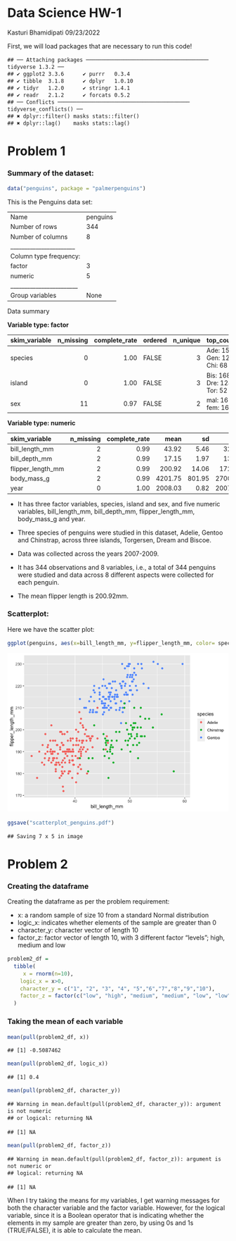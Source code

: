 Data Science HW-1
================
Kasturi Bhamidipati
09/23/2022

First, we will load packages that are necessary to run this code!

    ## ── Attaching packages ─────────────────────────────────────── tidyverse 1.3.2 ──
    ## ✔ ggplot2 3.3.6      ✔ purrr   0.3.4 
    ## ✔ tibble  3.1.8      ✔ dplyr   1.0.10
    ## ✔ tidyr   1.2.0      ✔ stringr 1.4.1 
    ## ✔ readr   2.1.2      ✔ forcats 0.5.2 
    ## ── Conflicts ────────────────────────────────────────── tidyverse_conflicts() ──
    ## ✖ dplyr::filter() masks stats::filter()
    ## ✖ dplyr::lag()    masks stats::lag()

# Problem 1

### Summary of the dataset:

``` r
data("penguins", package = "palmerpenguins")
```

This is the Penguins data set:

|                                                  |          |
|:-------------------------------------------------|:---------|
| Name                                             | penguins |
| Number of rows                                   | 344      |
| Number of columns                                | 8        |
| \_\_\_\_\_\_\_\_\_\_\_\_\_\_\_\_\_\_\_\_\_\_\_   |          |
| Column type frequency:                           |          |
| factor                                           | 3        |
| numeric                                          | 5        |
| \_\_\_\_\_\_\_\_\_\_\_\_\_\_\_\_\_\_\_\_\_\_\_\_ |          |
| Group variables                                  | None     |

Data summary

**Variable type: factor**

| skim_variable | n_missing | complete_rate | ordered | n_unique | top_counts                  |
|:--------------|----------:|--------------:|:--------|---------:|:----------------------------|
| species       |         0 |          1.00 | FALSE   |        3 | Ade: 152, Gen: 124, Chi: 68 |
| island        |         0 |          1.00 | FALSE   |        3 | Bis: 168, Dre: 124, Tor: 52 |
| sex           |        11 |          0.97 | FALSE   |        2 | mal: 168, fem: 165          |

**Variable type: numeric**

| skim_variable     | n_missing | complete_rate |    mean |     sd |     p0 |     p25 |     p50 |    p75 |   p100 | hist  |
|:------------------|----------:|--------------:|--------:|-------:|-------:|--------:|--------:|-------:|-------:|:------|
| bill_length_mm    |         2 |          0.99 |   43.92 |   5.46 |   32.1 |   39.23 |   44.45 |   48.5 |   59.6 | ▃▇▇▆▁ |
| bill_depth_mm     |         2 |          0.99 |   17.15 |   1.97 |   13.1 |   15.60 |   17.30 |   18.7 |   21.5 | ▅▅▇▇▂ |
| flipper_length_mm |         2 |          0.99 |  200.92 |  14.06 |  172.0 |  190.00 |  197.00 |  213.0 |  231.0 | ▂▇▃▅▂ |
| body_mass_g       |         2 |          0.99 | 4201.75 | 801.95 | 2700.0 | 3550.00 | 4050.00 | 4750.0 | 6300.0 | ▃▇▆▃▂ |
| year              |         0 |          1.00 | 2008.03 |   0.82 | 2007.0 | 2007.00 | 2008.00 | 2009.0 | 2009.0 | ▇▁▇▁▇ |

-   It has three factor variables, species, island and sex, and five
    numeric variables, bill_length_mm, bill_depth_mm, flipper_length_mm,
    body_mass_g and year.

-   Three species of penguins were studied in this dataset, Adelie,
    Gentoo and Chinstrap, across three islands, Torgersen, Dream and
    Biscoe.

-   Data was collected across the years 2007-2009.

-   It has 344 observations and 8 variables, i.e., a total of 344
    penguins were studied and data across 8 different aspects were
    collected for each penguin.

-   The mean flipper length is 200.92mm.

### Scatterplot:

Here we have the scatter plot:

``` r
ggplot(penguins, aes(x=bill_length_mm, y=flipper_length_mm, color= species))+geom_point()
```

![](p8105_hw1_kb3246_files/figure-gfm/unnamed-chunk-3-1.png)<!-- -->

``` r
ggsave("scatterplot_penguins.pdf")
```

    ## Saving 7 x 5 in image

# Problem 2

### Creating the dataframe

Creating the dataframe as per the problem requirement:

-   x: a random sample of size 10 from a standard Normal distribution
-   logic_x: indicates whether elements of the sample are greater than 0
-   character_y: character vector of length 10
-   factor_z: factor vector of length 10, with 3 different factor
    “levels”; high, medium and low

``` r
problem2_df = 
  tibble(
     x = rnorm(n=10), 
    logic_x = x>0,
    character_y = c("1", "2", "3", "4", "5","6","7","8","9","10"),
    factor_z = factor(c("low", "high", "medium", "medium", "low", "low", "high", "medium", "high", "high"))
  )
```

### Taking the mean of each variable

``` r
mean(pull(problem2_df, x))
```

    ## [1] -0.5087462

``` r
mean(pull(problem2_df, logic_x))
```

    ## [1] 0.4

``` r
mean(pull(problem2_df, character_y))
```

    ## Warning in mean.default(pull(problem2_df, character_y)): argument is not numeric
    ## or logical: returning NA

    ## [1] NA

``` r
mean(pull(problem2_df, factor_z))
```

    ## Warning in mean.default(pull(problem2_df, factor_z)): argument is not numeric or
    ## logical: returning NA

    ## [1] NA

When I try taking the means for my variables, I get warning messages for
both the character variable and the factor variable. However, for the
logical variable, since it is a Boolean operator that is indicating
whether the elements in my sample are greater than zero, by using 0s and
1s (TRUE/FALSE), it is able to calculate the mean.
